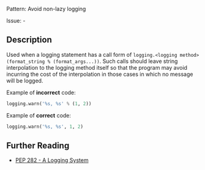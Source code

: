 Pattern: Avoid non-lazy logging

Issue: -

## Description

Used when a logging statement has a call form of `logging.<logging method>(format_string % (format_args...))`. Such calls should leave string interpolation to the logging method itself so that the program may avoid incurring the cost of the interpolation in those cases in which no message will be logged.


Example of **incorrect** code:

```python
logging.warn('%s, %s' % (1, 2))
```

Example of **correct** code:

```python
logging.warn('%s, %s', 1, 2)
```

## Further Reading

* [PEP 282 - A Logging System](http://www.python.org/dev/peps/pep-0282)
